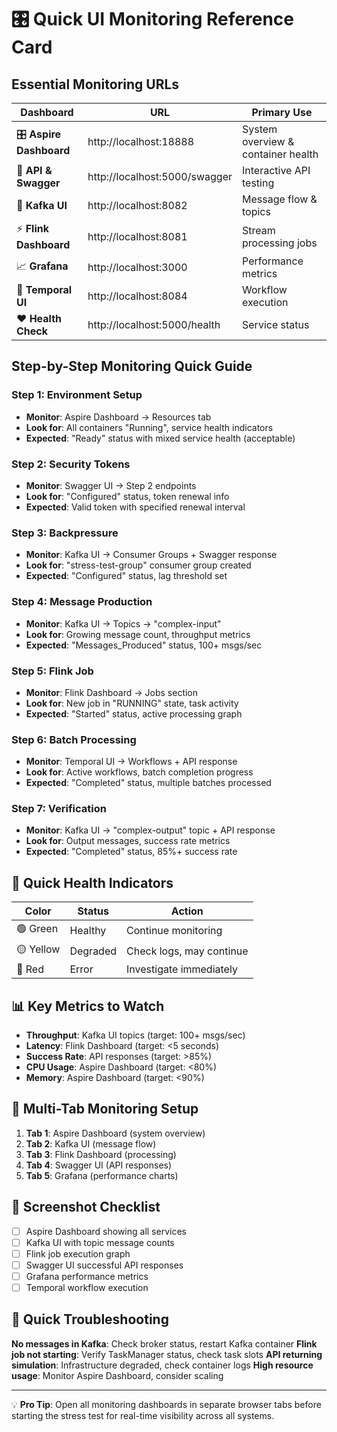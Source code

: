 # 🎛️ Quick UI Monitoring Reference Card

## Essential Monitoring URLs

| Dashboard | URL | Primary Use |
|-----------|-----|-------------|
| 🎛️ **Aspire Dashboard** | http://localhost:18888 | System overview & container health |
| 🚀 **API & Swagger** | http://localhost:5000/swagger | Interactive API testing |
| 📝 **Kafka UI** | http://localhost:8082 | Message flow & topics |
| ⚡ **Flink Dashboard** | http://localhost:8081 | Stream processing jobs |
| 📈 **Grafana** | http://localhost:3000 | Performance metrics |
| 🔄 **Temporal UI** | http://localhost:8084 | Workflow execution |
| ❤️ **Health Check** | http://localhost:5000/health | Service status |

## Step-by-Step Monitoring Quick Guide

### Step 1: Environment Setup
- **Monitor**: Aspire Dashboard → Resources tab
- **Look for**: All containers "Running", service health indicators
- **Expected**: "Ready" status with mixed service health (acceptable)

### Step 2: Security Tokens  
- **Monitor**: Swagger UI → Step 2 endpoints
- **Look for**: "Configured" status, token renewal info
- **Expected**: Valid token with specified renewal interval

### Step 3: Backpressure
- **Monitor**: Kafka UI → Consumer Groups + Swagger response
- **Look for**: "stress-test-group" consumer group created
- **Expected**: "Configured" status, lag threshold set

### Step 4: Message Production
- **Monitor**: Kafka UI → Topics → "complex-input"
- **Look for**: Growing message count, throughput metrics
- **Expected**: "Messages_Produced" status, 100+ msgs/sec

### Step 5: Flink Job
- **Monitor**: Flink Dashboard → Jobs section
- **Look for**: New job in "RUNNING" state, task activity
- **Expected**: "Started" status, active processing graph

### Step 6: Batch Processing
- **Monitor**: Temporal UI → Workflows + API response
- **Look for**: Active workflows, batch completion progress
- **Expected**: "Completed" status, multiple batches processed

### Step 7: Verification
- **Monitor**: Kafka UI → "complex-output" topic + API response
- **Look for**: Output messages, success rate metrics
- **Expected**: "Completed" status, 85%+ success rate

## 🚨 Quick Health Indicators

| Color | Status | Action |
|-------|--------|--------|
| 🟢 Green | Healthy | Continue monitoring |
| 🟡 Yellow | Degraded | Check logs, may continue |
| 🔴 Red | Error | Investigate immediately |

## 📊 Key Metrics to Watch

- **Throughput**: Kafka UI topics (target: 100+ msgs/sec)
- **Latency**: Flink Dashboard (target: <5 seconds)
- **Success Rate**: API responses (target: >85%)
- **CPU Usage**: Aspire Dashboard (target: <80%)
- **Memory**: Aspire Dashboard (target: <90%)

## 🎯 Multi-Tab Monitoring Setup

1. **Tab 1**: Aspire Dashboard (system overview)
2. **Tab 2**: Kafka UI (message flow)
3. **Tab 3**: Flink Dashboard (processing)
4. **Tab 4**: Swagger UI (API responses)
5. **Tab 5**: Grafana (performance charts)

## 📸 Screenshot Checklist

- [ ] Aspire Dashboard showing all services
- [ ] Kafka UI with topic message counts
- [ ] Flink job execution graph
- [ ] Swagger UI successful API responses
- [ ] Grafana performance metrics
- [ ] Temporal workflow execution

## 🔧 Quick Troubleshooting

**No messages in Kafka**: Check broker status, restart Kafka container
**Flink job not starting**: Verify TaskManager status, check task slots
**API returning simulation**: Infrastructure degraded, check container logs
**High resource usage**: Monitor Aspire Dashboard, consider scaling

---
💡 **Pro Tip**: Open all monitoring dashboards in separate browser tabs before starting the stress test for real-time visibility across all systems.